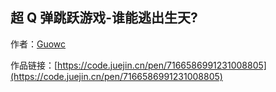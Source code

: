 ## 超 Q 弹跳跃游戏-谁能逃出生天?

作者：[Guowc](https://juejin.cn/user/1732486057965181)

作品链接：[https://code.juejin.cn/pen/7166586991231008805](https://code.juejin.cn/pen/7166586991231008805)
